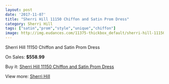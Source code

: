 ```yaml
---
layout: post
date: '2017-11-07'
title: "Sherri Hill 11150 Chiffon and Satin Prom Dress"
category: Sherri Hill
tags: ["satin","prom","style","unique","chiffon"]
image: http://img.eudances.com/11375-thickbox_default/sherri-hill-11150-chiffon-and-satin-prom-dress.jpg
---
```

Sherri Hill 11150 Chiffon and Satin Prom Dress

On Sales: **$558.99**
<a href="https://www.eudances.com/en/sherri-hill/3618-sherri-hill-11150-chiffon-and-satin-prom-dress.html"><amp-img layout="responsive" width="600" height="600" src="//img.eudances.com/11375-thickbox_default/sherri-hill-11150-chiffon-and-satin-prom-dress.jpg" alt="Sherri Hill 11150 Chiffon and Satin Prom Dress 0" /></a>

Buy it: [Sherri Hill 11150 Chiffon and Satin Prom Dress](https://www.eudances.com/en/sherri-hill/3618-sherri-hill-11150-chiffon-and-satin-prom-dress.html "Sherri Hill 11150 Chiffon and Satin Prom Dress")

View more: [Sherri Hill](https://www.eudances.com/en/80-Sherri-Hill "Sherri Hill")